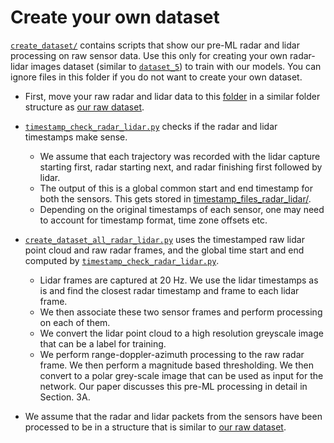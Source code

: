 # Create your own dataset

[`create_dataset/`](./create_dataset/) contains scripts that show our pre-ML radar and lidar processing on raw sensor data. Use this only for creating your own radar-lidar images dataset (similar to [`dataset_5`](./dataset_5/)) to train with our models. You can ignore files in this folder if you do not want to create your own dataset.

- First, move your raw radar and lidar data to this [folder](./) in a similar folder structure as [our raw dataset](https://drive.google.com/file/d/1mRclkODAoTNOI7WijItVi9AlSenqVlnJ/view?usp=sharing).
- [`timestamp_check_radar_lidar.py`](./timestamp_check_radar_lidar.py) checks if the radar and lidar timestamps make sense. 

    - We assume that each trajectory was recorded with the lidar capture starting first, radar starting next, and radar finishing first followed by lidar.
    - The output of this is a global common start and end timestamp for both the sensors. This gets stored in [timestamp_files_radar_lidar/]('./timestamp_files_radar_lidar/').
    - Depending on the original timestamps of each sensor, one may need to account for timestamp format, time zone offsets etc.

- [`create_dataset_all_radar_lidar.py`](./create_dataset_all_radar_lidar.py) uses the timestamped raw lidar point cloud and raw radar frames, and the global time start and end computed by [`timestamp_check_radar_lidar.py`](./timestamp_check_radar_lidar.py).

    - Lidar frames are captured at 20 Hz. We use the lidar timestamps as is and find the closest radar timestamp and frame to each lidar frame. 
    - We then associate these two sensor frames and perform processing on each of them. 
    - We convert the lidar point cloud to a high resolution greyscale image that can be a label for training.
    - We perform range-doppler-azimuth processing to the raw radar frame. We then perform a magnitude based thresholding. We then convert to a polar grey-scale image that can be used as input for the network. Our paper discusses this pre-ML processing in detail in Section. 3A.

- We assume that the radar and lidar packets from the sensors have been processed to be in a structure that is similar to [our raw dataset](https://drive.google.com/file/d/1mRclkODAoTNOI7WijItVi9AlSenqVlnJ/view?usp=sharing).
